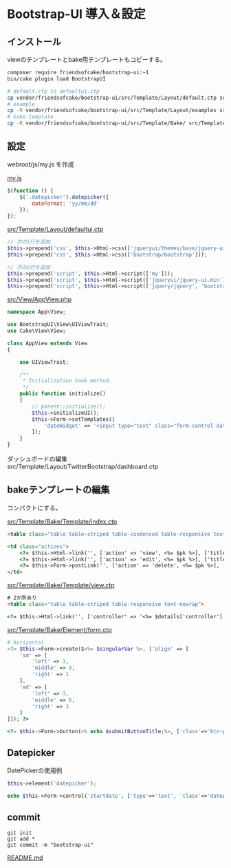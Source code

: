# Bootstrap-UI 導入＆設定

## インストール

viewのテンプレートとbake用テンプレートもコピーする。
```bash
composer require friendsofcake/bootstrap-ui:~1
bin/cake plugin load BootstrapUI

# default.ctp to defaultui.ctp
cp vendor/friendsofcake/bootstrap-ui/src/Template/Layout/default.ctp src/Template/Layout/defaultui.ctp
# example
cp -R vendor/friendsofcake/bootstrap-ui/src/Template/Layout/examples src/Template/Layout/TwitterBootstrap
# bake template
cp -R vendor/friendsofcake/bootstrap-ui/src/Template/Bake/ src/Template/
```

## 設定

webroot/js/my.js を作成

[my.js](../webroot/js/my.js)

```js
$(function () {
    $('.datepicker').datepicker({
        dateFormat: 'yy/mm/dd'
    });
});
```

[src/Template/Layout/defaultui.ctp](../src/Template/Layout/defaultui.ctp)
```php
// 次の1行を追加
$this->prepend('css', $this->Html->css(['jqueryui/themes/base/jquery-ui.min']));
$this->prepend('css', $this->Html->css(['bootstrap/bootstrap']));

// 次の2行を追加
$this->prepend('script', $this->Html->script(['my']));
$this->prepend('script', $this->Html->script(['jqueryui/jquery-ui.min']));
$this->prepend('script', $this->Html->script(['jquery/jquery', 'bootstrap/bootstrap']));
```


[src/View/AppView.php](../src/View/AppView.php)
```php
namespace App\View;

use BootstrapUI\View\UIViewTrait;
use Cake\View\View;

class AppView extends View
{

    use UIViewTrait;

    /**
     * Initialization hook method.
     */
    public function initialize()
    {
        // parent::initialize();
        $this->initializeUI();
        $this->Form->setTemplates([
            'dateWidget' => '<input type="text" class="form-control datepicker" name="{{name}}" {{attrs}} /><span class="input-group-addon"><span class="glyphicon glyphicon-calendar"></span></span>'
        ]);
    }
}
```

ダッシュボードの編集  
src/Template/Layout/TwitterBootstrap/dashboard.ctp

## bakeテンプレートの編集
コンパクトにする。

[src/Template/Bake/Template/index.ctp](../src/Template/Bake/Template/index.ctp)
```html
<table class="table table-striped table-condensed table-responsive text-nowrap" cellpadding="0" cellspacing="0">

<td class="actions">
    <?= $this->Html->link('', ['action' => 'view', <%= $pk %>], ['title' => __('View'), 'class' => 'btn btn-default btn-xs glyphicon glyphicon-eye-open']) ?>
    <?= $this->Html->link('', ['action' => 'edit', <%= $pk %>], ['title' => __('Edit'), 'class' => 'btn btn-default btn-xs glyphicon glyphicon-pencil']) ?>
    <?= $this->Form->postLink('', ['action' => 'delete', <%= $pk %>], ['confirm' => __('Are you sure you want to delete # {0}?', <%= $pk %>), 'title' => __('Delete'), 'class' => 'btn btn-default btn-xs glyphicon glyphicon-trash']) ?>
</td>
```
[src/Template/Bake/Template/view.ctp](../src/Template/Bake/Template/view.ctp)
```html
# 2か所あり
<table class="table table-striped table-responsive text-nowrap">

<?= $this->Html->link('', ['controller' => '<%= $details['controller'] %>', 'action' => 'view', <%= $otherPk %>], ['title' => __('View'), 'class' => 'btn btn-default btn-xs glyphicon glyphicon-eye-open']) ?>
```

[src/Template/Bake/Element/form.ctp](../src/Template/Bake/Element/form.ctp)
```php
# horizontal
<?= $this->Form->create($<%= $singularVar %>, ['align' => [
    'sm' => [
        'left' => 3,
        'middle' => 8,
        'right' => 1
    ],
    'md' => [
        'left' => 3,
        'middle' => 6,
        'right' => 3
    ]
]]); ?>

<?= $this->Form->button(<% echo $submitButtonTitle;%>, ['class'=>'btn-primary']); ?>
```

## Datepicker

DatePickerの使用例
```php
$this->element('datepicker');

echo $this->Form->control('startdate', ['type'=>'text', 'class'=>'datepicker']);
```

## commit
```
git init
git add *
git commit -m "bootstrap-ui"
```

[README.md](../README.md)
